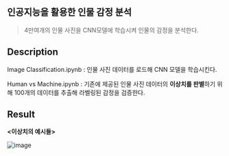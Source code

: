## 인공지능을 활용한 인물 감정 분석

> 4만여개의 인물 사진을 CNN모델에 학습시켜 인물의 감정을 분석한다.



## Description

Image Classification.ipynb : 인물 사진 데이터를 로드해 CNN 모델을 학습시킨다. 

Human vs Machine.ipynb : 기존에 제공된 인물 사진 데이터의 **이상치를 판별**하기 위해 100개의 데이터를 추출해 라벨링된 감정을 검증한다.



##	Result

**<이상치의 예시들>**

![image](https://user-images.githubusercontent.com/50652715/81027977-a4e8c180-8eba-11ea-96d2-fc2276693f84.png)

